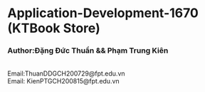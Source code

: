 <h1>Application-Development-1670 (KTBook Store) </h1>
<h3>Author:Đặng Đức Thuần && Phạm Trung Kiên</h3>
<br>
<a>Email:ThuanDDGCH200729@fpt.edu.vn</a>
<br>
<a>Email:	KienPTGCH200815@fpt.edu.vn</a>
